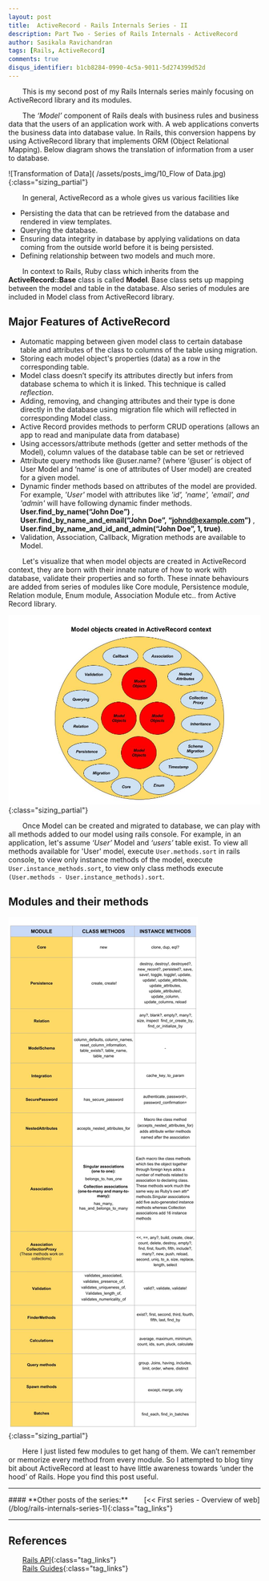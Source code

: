 ```yaml
---
layout: post
title:  ActiveRecord - Rails Internals Series - II
description: Part Two - Series of Rails Internals - ActiveRecord
author: Sasikala Ravichandran
tags: [Rails, ActiveRecord]
comments: true
disqus_identifier: b1cb8284-0990-4c5a-9011-5d274399d52d 
---
```


&ensp;&ensp;&ensp;&ensp;This is my second post of my Rails Internals series mainly focusing on ActiveRecord library and its modules.
 
&ensp;&ensp;&ensp;&ensp;The *‘Model’* component of Rails deals with business rules and business data that the users of an application work with. A web applications converts the business data into database value. In Rails, this conversion happens by using ActiveRecord library that implements ORM (Object Relational Mapping). Below diagram shows the translation of information from a user to database.

![Transformation of Data]( /assets/posts_img/10_Flow of Data.jpg){:class="sizing_partial"}

&ensp;&ensp;&ensp;&ensp;In general, ActiveRecord as a whole gives us various facilities like

  * Persisting the data that can be retrieved from the database and rendered in view templates.
  * Querying the database.
  * Ensuring data integrity in database by applying validations on data coming from the
  outside world before it is being persisted.
  * Defining relationship between two models and much more.

&ensp;&ensp;&ensp;&ensp;In context to Rails, Ruby class which inherits from the **ActiveRecord::Base** class is called __Model__.  Base class sets up mapping between the model and table in the database.  Also series of modules are included in Model class from ActiveRecord library.

## Major Features of ActiveRecord

  * Automatic mapping between given model class to certain database table and attributes of the class to columns of the table using migration.
  * Storing each model object's properties (data) as a row in the corresponding table.
  * Model class doesn’t specify its attributes directly but infers from database schema to which it is linked. This technique is called *reflection*. 
  * Adding, removing, and changing attributes and their type is done directly in the database using migration file which will reflected in corresponding Model class.
  * Active Record provides methods to perform CRUD operations (allows an app to read and manipulate data from database)
  * Using accessors/attribute methods (getter and setter methods of the Model), column values of the database table can be set or retrieved 
  * Attribute query methods like @user.name? (where ‘@user’ is object of User Model and ‘name’ is one of attributes of User model) are created for a given model.
  * Dynamic finder methods based on attributes of the model are provided. For example, *'User'* model with attributes like *'id', 'name', 'email', and 'admin'* will have following dynamic finder methods. **User.find_by_name(“John Doe”)** , **User.find_by_name_and_email(“John Doe”, “johnd@example.com”)** , **User.find_by_name_and_id_and_admin(“John Doe”, 1, true)**.
  * Validation, Association, Callback, Migration methods are available to Model.

&ensp;&ensp;&ensp;&ensp;Let's visualize that when model objects are created in ActiveRecord context, they are born with their innate nature of how to work with database, validate their properties and so forth. These innate behaviours are added from series of modules like Core module, Persistence module, Relation module, Enum module, Association Module etc.. from Active Record library.

![Model Objects]( /assets/posts_img/11_objects_in_AR_context.jpg){:class="sizing_partial"}

&ensp;&ensp;&ensp;&ensp;Once Model can be created and migrated to database, we can play with all methods added to our model using rails console.  For example, in an application, let's assume *‘User’* Model and *‘users’* table exist. To view all methods available for 'User' model, execute `User.methods.sort` in rails console, to view only instance methods of the model, execute `User.instance_methods.sort`, to view only class methods execute `(User.methods - User.instance_methods).sort`.

## Modules and their methods

![Modules and their methods]( /assets/posts_img/12_modules_table.jpg){:class="sizing_partial"}

&ensp;&ensp;&ensp;&ensp;Here I just listed few modules to get hang of them. We can’t remember or memorize every method from every module. So I attempted to blog tiny bit about ActiveRecord at least to have little awareness towards ‘under the hood’ of Rails. Hope you find this post useful.

<hr>
#### **Other posts of the series:**
&ensp;&ensp;&ensp;&ensp;[<<   First series - Overview of web](/blog/rails-internals-series-1){:class="tag_links"}
<hr>

## References
&ensp;&ensp;&ensp;&ensp;[Rails API](http://api.rubyonrails.org/){:class="tag_links"}
<br />
&ensp;&ensp;&ensp;&ensp;[Rails Guides](http://guides.rubyonrails.org/){:class="tag_links"}
<br />